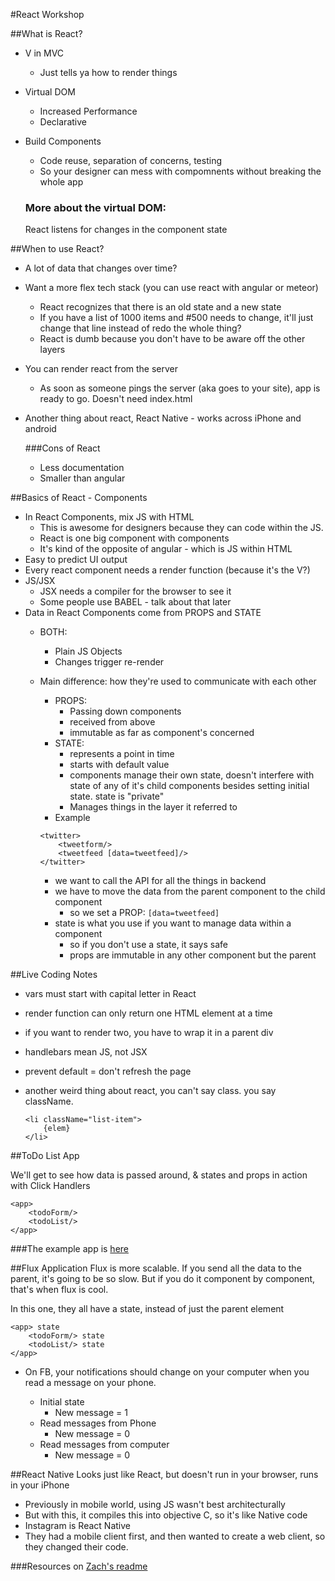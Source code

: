 #React Workshop 

##What is React?

* V in MVC
	* Just tells ya how to render things
* Virtual DOM 
	* Increased Performance
	* Declarative
* Build Components
	* Code reuse, separation of concerns, testing
	* So your designer can mess with compomnents without breaking the whole app

	### More about the virtual DOM:
	React listens for changes in the component state

##When to use React?

* A lot of data that changes over time?
* Want a more flex tech stack (you can use react with angular or meteor)
	* React recognizes that there is an old state and a new state
	* If you have a list of 1000 items and #500 needs to change, it'll just change that line instead of redo the whole thing?
	* React is dumb because you don't have to be aware off the other layers 
* You can render react from the server
	* As soon as someone pings the server (aka goes to your site), app is ready to go. Doesn't need index.html
* Another thing about react, React Native - works across iPhone and android

	###Cons of React
	* Less documentation
	* Smaller than angular
	

##Basics of React - Components

* In React Components, mix JS with HTML
	* This is awesome for designers because they can code within the JS. 
	*  React is one big component with components
	* It's kind of the opposite of angular - which is JS within HTML
* Easy to predict UI output
* Every react component needs a render function (because it's the V?)
* JS/JSX
	* JSX needs a compiler for the browser to see it
	* Some people use BABEL - talk about that later
* Data in React Components come from PROPS and STATE
	* BOTH:
		* Plain JS Objects
		* Changes trigger re-render
	* Main difference: how they're used to communicate with each other
		* PROPS:
			* Passing down components
			* received from above
			* immutable as far as component's concerned
		* STATE:
			* represents a point in time
			* starts with default value
			* components manage their own state, doesn't interfere with state of any of it's child components besides setting initial state. state is "private"
			* Manages things in the layer it referred to
		* Example
	 
		```
		<twitter>
			<tweetform/>
			<tweetfeed [data=tweetfeed]/>
		</twitter>
		```
		* we want to call the API for all the things in backend
		* we have to move the data from the parent component to the child component
			* so we set a PROP: `[data=tweetfeed]`
		* state is what you use if you want to manage data within a component
			* so if you don't use a state, it says safe
			* props are immutable in any other component but the parent

##Live Coding Notes
* vars must start with capital letter in React
* render function can only return one HTML element at a time
* if you want to render two, you have to wrap it in a parent div
* handlebars mean JS, not JSX
* prevent default = don't refresh the page
* another weird thing about react, you can't say class. you say className. 

	```
	<li className="list-item">
		{elem}
	</li>
	```




##ToDo List App

We'll get to see how data is passed around, & states and props in action with Click Handlers

```
<app>
	<todoForm/>
	<todoList/>
</app>
```

###The example app is [here](https://github.com/zckly/reacttutorial)

##Flux Application
Flux is more scalable. If you send all the data to the parent, it's going to be so slow. But if you do it component by component, that's when flux is cool. 

In this one, they all have a state, instead of just the parent element

```
<app> state
	<todoForm/> state
	<todoList/> state
</app>
```

* On FB, your notifications should change on your computer when you read a message on your phone.

	* Initial state
		* New message = 1
	* Read messages from Phone
		* New message = 0	
	* Read messages from computer
		* New message = 0

##React Native
Looks just like React, but doesn't run in your browser, runs in your iPhone
	
* Previously in mobile world, using JS wasn't best architecturally
* But with this, it compiles this into objective C, so it's like Native code
* Instagram is React Native
* They had a mobile client first, and then wanted to create a web client, so they changed their code. 


###Resources on [Zach's readme](https://github.com/zckly/reacttutorial)


